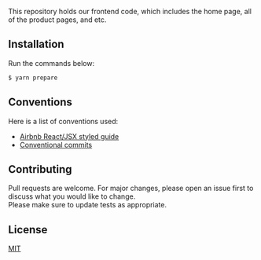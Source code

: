This repository holds our frontend code, which includes the home page, all of the product pages, and etc.

## Installation
Run the commands below:
```sh
$ yarn prepare
```

## Conventions
Here is a list of conventions used:
- [Airbnb React/JSX styled guide](https://github.com/airbnb/javascript/tree/master/react)
- [Conventional commits](https://www.conventionalcommits.org/en/v1.0.0)

## Contributing
Pull requests are welcome. For major changes, please open an issue first to discuss what you would like to change.  
Please make sure to update tests as appropriate.

## License
[MIT](https://choosealicense.com/licenses/mit/)
